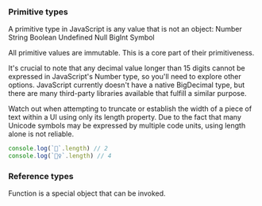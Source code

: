 ### Primitive types
A primitive type in JavaScript is any value that is not an object:
Number
String
Boolean
Undefined
Null
BigInt
Symbol

All primitive values are immutable. This is a core part of their primitiveness.

It's crucial to note that any decimal value longer than 15 digits cannot be expressed in JavaScript's Number type,
so you'll need to explore other options. JavaScript currently doesn't have a native BigDecimal type, but there are
many third-party libraries available that fulfill a similar purpose.

Watch out when attempting to truncate or establish the width of a piece of text within a UI using only its length
property. Due to the fact that many Unicode symbols may be expressed by multiple code units, using length alone
is not reliable.
```js
console.log(`🥳`.length) // 2
console.log(`👯‍♀`.length) // 4
```

### Reference types
Function is a special object that can be invoked.
